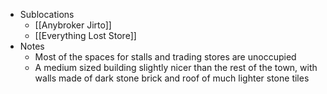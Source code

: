   
- Sublocations 
	- [[Anybroker Jirto]]
	- [[Everything Lost Store]]
- Notes 
	- Most of the spaces for stalls and trading stores are unoccupied
	- A medium sized building slightly nicer than the rest of the town, with walls made of dark stone brick and roof of much lighter stone tiles 
